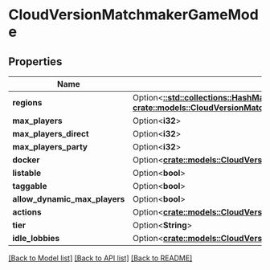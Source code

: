 # CloudVersionMatchmakerGameMode

## Properties

Name | Type | Description | Notes
------------ | ------------- | ------------- | -------------
**regions** | Option<[**::std::collections::HashMap<String, crate::models::CloudVersionMatchmakerGameModeRegion>**](CloudVersionMatchmakerGameModeRegion.md)> |  | [optional]
**max_players** | Option<**i32**> |  | [optional]
**max_players_direct** | Option<**i32**> |  | [optional]
**max_players_party** | Option<**i32**> |  | [optional]
**docker** | Option<[**crate::models::CloudVersionMatchmakerGameModeRuntimeDocker**](CloudVersionMatchmakerGameModeRuntimeDocker.md)> |  | [optional]
**listable** | Option<**bool**> |  | [optional]
**taggable** | Option<**bool**> |  | [optional]
**allow_dynamic_max_players** | Option<**bool**> |  | [optional]
**actions** | Option<[**crate::models::CloudVersionMatchmakerGameModeActions**](CloudVersionMatchmakerGameModeActions.md)> |  | [optional]
**tier** | Option<**String**> |  | [optional]
**idle_lobbies** | Option<[**crate::models::CloudVersionMatchmakerGameModeIdleLobbiesConfig**](CloudVersionMatchmakerGameModeIdleLobbiesConfig.md)> |  | [optional]

[[Back to Model list]](../README.md#documentation-for-models) [[Back to API list]](../README.md#documentation-for-api-endpoints) [[Back to README]](../README.md)


